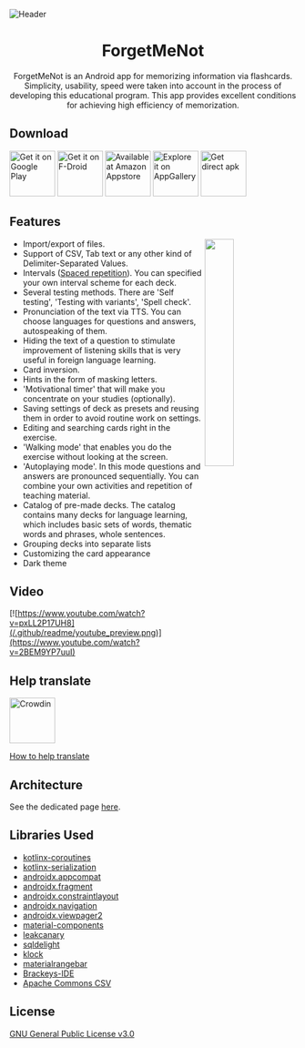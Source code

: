 ![Header](/.github/readme/fmn_header.png)

<h1 align="center">ForgetMeNot</h1>

<p align="center">  
ForgetMeNot is an Android app for memorizing information via flashcards. Simplicity, usability, speed were taken into account in the process of developing this educational program. This app provides excellent conditions for achieving high efficiency of memorization.
</p>

Download
--------

[<img src="https://play.google.com/intl/en_us/badges/images/generic/en-play-badge.png"
      alt="Get it on Google Play"
      height="80">](https://play.google.com/store/apps/details?id=com.odnovolov.forgetmenot)
[<img src="https://fdroid.gitlab.io/artwork/badge/get-it-on.png"
      alt="Get it on F-Droid"
      height="80">](https://f-droid.org/ru/packages/com.odnovolov.forgetmenot/)
[<img src=".github/readme/amazon_badge.png"
      alt="Available at Amazon Appstore"
      height="80">](https://www.amazon.com/gp/product/B08LBKX8ZR)
[<img src=".github/readme/huawei_badge.png"
      alt="Explore it on AppGallery"
      height="80">](https://appgallery.huawei.com/#/app/C103089961)
[<img src="https://raw.githubusercontent.com/tema6120/ForgetMeNot/master/.github/readme/direct_apk_download.png"
      alt="Get direct apk"
      height="80">](https://github.com/tema6120/ForgetMeNot/releases/download/1.8/ForgetMeNot_v1.8.apk)

Features
--------

<img src="/.github/readme/preview.gif" align="right" width="32%"/>

* Import/export of files.
* Support of CSV, Tab text or any other kind of Delimiter-Separated Values.
* Intervals ([Spaced repetition](https://en.wikipedia.org/wiki/Spaced_repetition)). You can specified your own interval scheme for each deck.
* Several testing methods. There are 'Self testing', 'Testing with variants', 'Spell check'.
* Pronunciation of the text via TTS. You can choose languages for questions and answers, autospeaking of them.
* Hiding the text of a question to stimulate improvement of listening skills that is very useful in foreign language learning.
* Card inversion.
* Hints in the form of masking letters.
* 'Motivational timer' that will make you concentrate on your studies (optionally).
* Saving settings of deck as presets and reusing them in order to avoid routine work on settings.
* Editing and searching cards right in the exercise.
* 'Walking mode' that enables you do the exercise without looking at the screen.
* 'Autoplaying mode'. In this mode questions and answers are pronounced sequentially. You can combine your own activities and repetition of teaching material.
* Catalog of pre-made decks. The catalog contains many decks for language learning, which includes basic sets of words, thematic words and phrases, whole sentences.
* Grouping decks into separate lists
* Customizing the card appearance
* Dark theme

Video
-----

[![https://www.youtube.com/watch?v=pxLL2P17UH8](/.github/readme/youtube_preview.png)](https://www.youtube.com/watch?v=2BEM9YP7uuI)

Help translate
--------------

[<img src="/.github/readme/crowdin_badge.svg"
      alt="Crowdin"
      height="80">](https://crowdin.com/project/forgetmenot)

[How to help translate](/.github/readme/HOW_TO_TRANSLATE.md)

Architecture
------------

See the dedicated page [here](/.github/readme/ARCHITECTURE.md).

Libraries Used
--------------

* [kotlinx-coroutines](https://github.com/Kotlin/kotlinx.coroutines)
* [kotlinx-serialization](https://github.com/Kotlin/kotlinx.serialization)
* [androidx.appcompat](https://developer.android.com/jetpack/androidx/releases/appcompat)
* [androidx.fragment](https://developer.android.com/jetpack/androidx/releases/fragment)
* [androidx.constraintlayout](https://developer.android.com/jetpack/androidx/releases/constraintlayout)
* [androidx.navigation](https://developer.android.com/jetpack/androidx/releases/navigation)
* [androidx.viewpager2](https://developer.android.com/jetpack/androidx/releases/viewpager2)
* [material-components](https://github.com/material-components/material-components-android)
* [leakcanary](https://github.com/square/leakcanary)
* [sqldelight](https://github.com/cashapp/sqldelight)
* [klock](https://github.com/korlibs/klock)
* [materialrangebar](https://github.com/oli107/material-range-bar)
* [Brackeys-IDE](https://github.com/massivemadness/Brackeys-IDE)
* [Apache Commons CSV](https://commons.apache.org/proper/commons-csv/)

License
-------

[GNU General Public License v3.0](LICENSE)

